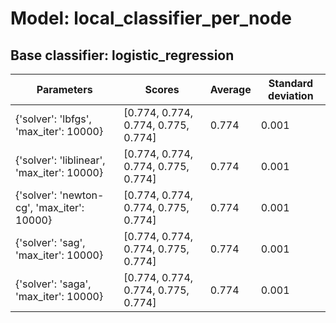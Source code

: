 # Model: local_classifier_per_node
## Base classifier: logistic_regression
|Parameters|Scores|Average|Standard deviation|
|----------|------|-------|------------------|
|{'solver': 'lbfgs', 'max_iter': 10000}|[0.774, 0.774, 0.774, 0.775, 0.774]|0.774|0.001|
|{'solver': 'liblinear', 'max_iter': 10000}|[0.774, 0.774, 0.774, 0.775, 0.774]|0.774|0.001|
|{'solver': 'newton-cg', 'max_iter': 10000}|[0.774, 0.774, 0.774, 0.775, 0.774]|0.774|0.001|
|{'solver': 'sag', 'max_iter': 10000}|[0.774, 0.774, 0.774, 0.775, 0.774]|0.774|0.001|
|{'solver': 'saga', 'max_iter': 10000}|[0.774, 0.774, 0.774, 0.775, 0.774]|0.774|0.001|
